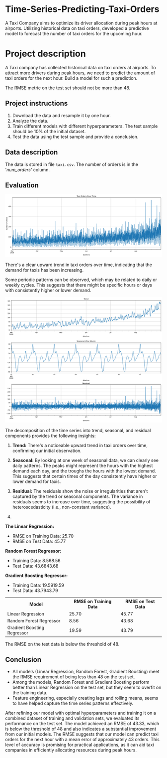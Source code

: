 # Time-Series-Predicting-Taxi-Orders
A Taxi Company aims to optimize its driver allocation during peak hours at airports. Utilizing historical data on taxi orders, developed a predictive model to forecast the number of taxi orders for the upcoming hour. 

# Project description
A Taxi company has collected historical data on taxi orders at airports. To attract more drivers during peak hours, we need to predict the amount of taxi orders for the next hour. Build a model for such a prediction.

The RMSE metric on the test set should not be more than 48.

## Project instructions

1. Download the data and resample it by one hour.
2. Analyze the data.
3. Train different models with different hyperparameters. The test sample should be 10% of the initial dataset. 
4. Test the data using the test sample and provide a conclusion.

## Data description

The data is stored in file `taxi.csv`. The number of orders is in the '*num_orders*' column.

## Evaluation
<img src="taxiorders.png" alt="Taxi Orders">

There's a clear upward trend in taxi orders over time, indicating that the demand for taxis has been increasing.

Some periodic patterns can be observed, which may be related to daily or weekly cycles. This suggests that there might be specific hours or days with consistently higher or lower demand.

<img src="timeseries1.png" alt="Time Series">

The decomposition of the time series into trend, seasonal, and residual components provides the following insights:

1. **Trend:** There's a noticeable upward trend in taxi orders over time, confirming our initial observation.

2. **Seasonal:** By looking at one week of seasonal data, we can clearly see daily patterns. The peaks might represent the hours with the highest demand each day, and the troughs the hours with the lowest demand. This suggests that certain times of the day consistently have higher or lower demand for taxis.

3. **Residual:** The residuals show the noise or irregularities that aren't captured by the trend or seasonal components. The variance in residuals seems to increase over time, suggesting the possibility of heteroscedasticity (i.e., non-constant variance).
4. 
**The Linear Regression:**
- RMSE on Training Data: 25.70
- RMSE on Test Data: 45.77

**Random Forest Regressor:**
- Training Data: 8.568.56
- Test Data: 43.6843.68

**Gradient Boosting Regressor:**

- Training Data: 19.5919.59
- Test Data: 43.7943.79

<table>
    <tr>
        <th>Model</th>
        <th>RMSE on Training Data</th>
        <th>RMSE on Test Data</th>
    </tr>
    <tr>
        <td>Linear Regression</td>
        <td>25.70</td>
        <td>45.77</td>
    </tr>
    <tr>
        <td>Random Forest Regressor</td>
        <td>8.56</td>
        <td>43.68</td>
    </tr>
    <tr>
        <td>Gradient Boosting Regressor</td>
        <td>19.59</td>
        <td>43.79</td>
    </tr>
</table>

  
The RMSE on the test data is below the threshold of 48.

## Conclusion

- All models (Linear Regression, Random Forest, Gradient Boosting) meet the RMSE requirement of being less than 48 on the test set.
- Among the models, Random Forest and Gradient Boosting perform better than Linear Regression on the test set, but they seem to overfit on the training data.
- Feature engineering, especially creating lags and rolling means, seems to have helped capture the time series patterns effectively.

After refining our model with optimal hyperparameters and training it on a combined dataset of training and validation sets, we evaluated its performance on the test set. The model achieved an RMSE of 
43.33, which is below the threshold of 48 and also indicates a substantial improvement from our initial models. The RMSE suggests that our model can predict taxi orders for the next hour with a mean error of approximately 43 orders. This level of accuracy is promising for practical applications, as it can aid taxi companies in efficiently allocating resources during peak hours.

